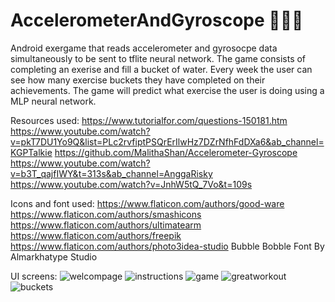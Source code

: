 # AccelerometerAndGyroscope 🤸‍🏃‍📱
Android exergame that reads accelerometer and gyrosocpe data simultaneously to be sent to tflite neural network. The game consists of completing an exerise and fill a bucket of water. Every week the user can see how many exercise buckets they have completed on their achievements. The game will predict what exercise the user is doing using a MLP neural network. 

Resources used: 
https://www.tutorialfor.com/questions-150181.htm
https://www.youtube.com/watch?v=pkT7DU1Yo9Q&list=PLc2rvfiptPSQrErIlwHz7DZrNfhFdDXa6&ab_channel=KGPTalkie
https://github.com/MalithaShan/Accelerometer-Gyroscope
https://www.youtube.com/watch?v=b3T_qajfIWY&t=313s&ab_channel=AnggaRisky
https://www.youtube.com/watch?v=JnhW5tQ_7Vo&t=109s

Icons and font used: 
https://www.flaticon.com/authors/good-ware 
https://www.flaticon.com/authors/smashicons
https://www.flaticon.com/authors/ultimatearm
https://www.flaticon.com/authors/freepik
https://www.flaticon.com/authors/photo3idea-studio
Bubble Bobble Font By Almarkhatype Studio

UI screens: 
![welcompage](https://user-images.githubusercontent.com/53202731/114254863-01344b00-9980-11eb-8613-1cb957b205eb.gif)
![instructions](https://user-images.githubusercontent.com/53202731/114254857-fb3e6a00-997f-11eb-81c3-403fe3a08249.gif)
![game](https://user-images.githubusercontent.com/53202731/114254859-fc6f9700-997f-11eb-8538-5ab929481e18.gif)
![greatworkout](https://user-images.githubusercontent.com/53202731/114254860-fc6f9700-997f-11eb-9ef3-b175b7c75b11.gif)
![buckets](https://user-images.githubusercontent.com/53202731/114254858-fbd70080-997f-11eb-9d42-b095b663f929.gif)
